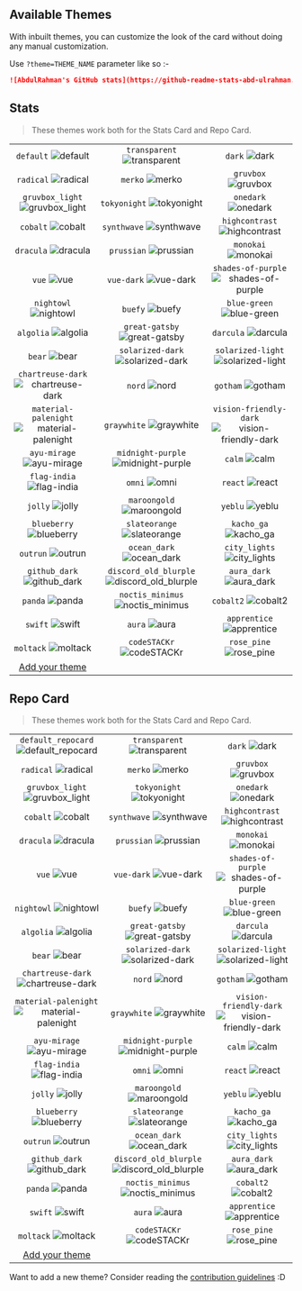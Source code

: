 ## Available Themes

<!-- DO NOT EDIT THIS FILE DIRECTLY -->

With inbuilt themes, you can customize the look of the card without doing any manual customization.

Use `?theme=THEME_NAME` parameter like so :-

```md
![AbdulRahman's GitHub stats](https://github-readme-stats-abd-ulrahman.vercel.app/api?username=Abd-ulRahman&theme=dark&show_icons=true)
```

## Stats

> These themes work both for the Stats Card and Repo Card.

| | | |
| :--: | :--: | :--: |
| `default` ![default][default] | `transparent` ![transparent][transparent] | `dark` ![dark][dark] |
| `radical` ![radical][radical] | `merko` ![merko][merko] | `gruvbox` ![gruvbox][gruvbox] |
| `gruvbox_light` ![gruvbox_light][gruvbox_light] | `tokyonight` ![tokyonight][tokyonight] | `onedark` ![onedark][onedark] |
| `cobalt` ![cobalt][cobalt] | `synthwave` ![synthwave][synthwave] | `highcontrast` ![highcontrast][highcontrast] |
| `dracula` ![dracula][dracula] | `prussian` ![prussian][prussian] | `monokai` ![monokai][monokai] |
| `vue` ![vue][vue] | `vue-dark` ![vue-dark][vue-dark] | `shades-of-purple` ![shades-of-purple][shades-of-purple] |
| `nightowl` ![nightowl][nightowl] | `buefy` ![buefy][buefy] | `blue-green` ![blue-green][blue-green] |
| `algolia` ![algolia][algolia] | `great-gatsby` ![great-gatsby][great-gatsby] | `darcula` ![darcula][darcula] |
| `bear` ![bear][bear] | `solarized-dark` ![solarized-dark][solarized-dark] | `solarized-light` ![solarized-light][solarized-light] |
| `chartreuse-dark` ![chartreuse-dark][chartreuse-dark] | `nord` ![nord][nord] | `gotham` ![gotham][gotham] |
| `material-palenight` ![material-palenight][material-palenight] | `graywhite` ![graywhite][graywhite] | `vision-friendly-dark` ![vision-friendly-dark][vision-friendly-dark] |
| `ayu-mirage` ![ayu-mirage][ayu-mirage] | `midnight-purple` ![midnight-purple][midnight-purple] | `calm` ![calm][calm] |
| `flag-india` ![flag-india][flag-india] | `omni` ![omni][omni] | `react` ![react][react] |
| `jolly` ![jolly][jolly] | `maroongold` ![maroongold][maroongold] | `yeblu` ![yeblu][yeblu] |
| `blueberry` ![blueberry][blueberry] | `slateorange` ![slateorange][slateorange] | `kacho_ga` ![kacho_ga][kacho_ga] |
| `outrun` ![outrun][outrun] | `ocean_dark` ![ocean_dark][ocean_dark] | `city_lights` ![city_lights][city_lights] |
| `github_dark` ![github_dark][github_dark] | `discord_old_blurple` ![discord_old_blurple][discord_old_blurple] | `aura_dark` ![aura_dark][aura_dark] |
| `panda` ![panda][panda] | `noctis_minimus` ![noctis_minimus][noctis_minimus] | `cobalt2` ![cobalt2][cobalt2] |
| `swift` ![swift][swift] | `aura` ![aura][aura] | `apprentice` ![apprentice][apprentice] |
| `moltack` ![moltack][moltack] | `codeSTACKr` ![codeSTACKr][codeSTACKr] | `rose_pine` ![rose_pine][rose_pine] |
| [Add your theme][add-theme] | | |

## Repo Card

> These themes work both for the Stats Card and Repo Card.

| | | |
| :--: | :--: | :--: |
| `default_repocard` ![default_repocard][default_repocard_repo] | `transparent` ![transparent][transparent_repo] | `dark` ![dark][dark_repo] |
| `radical` ![radical][radical_repo] | `merko` ![merko][merko_repo] | `gruvbox` ![gruvbox][gruvbox_repo] |
| `gruvbox_light` ![gruvbox_light][gruvbox_light_repo] | `tokyonight` ![tokyonight][tokyonight_repo] | `onedark` ![onedark][onedark_repo] |
| `cobalt` ![cobalt][cobalt_repo] | `synthwave` ![synthwave][synthwave_repo] | `highcontrast` ![highcontrast][highcontrast_repo] |
| `dracula` ![dracula][dracula_repo] | `prussian` ![prussian][prussian_repo] | `monokai` ![monokai][monokai_repo] |
| `vue` ![vue][vue_repo] | `vue-dark` ![vue-dark][vue-dark_repo] | `shades-of-purple` ![shades-of-purple][shades-of-purple_repo] |
| `nightowl` ![nightowl][nightowl_repo] | `buefy` ![buefy][buefy_repo] | `blue-green` ![blue-green][blue-green_repo] |
| `algolia` ![algolia][algolia_repo] | `great-gatsby` ![great-gatsby][great-gatsby_repo] | `darcula` ![darcula][darcula_repo] |
| `bear` ![bear][bear_repo] | `solarized-dark` ![solarized-dark][solarized-dark_repo] | `solarized-light` ![solarized-light][solarized-light_repo] |
| `chartreuse-dark` ![chartreuse-dark][chartreuse-dark_repo] | `nord` ![nord][nord_repo] | `gotham` ![gotham][gotham_repo] |
| `material-palenight` ![material-palenight][material-palenight_repo] | `graywhite` ![graywhite][graywhite_repo] | `vision-friendly-dark` ![vision-friendly-dark][vision-friendly-dark_repo] |
| `ayu-mirage` ![ayu-mirage][ayu-mirage_repo] | `midnight-purple` ![midnight-purple][midnight-purple_repo] | `calm` ![calm][calm_repo] |
| `flag-india` ![flag-india][flag-india_repo] | `omni` ![omni][omni_repo] | `react` ![react][react_repo] |
| `jolly` ![jolly][jolly_repo] | `maroongold` ![maroongold][maroongold_repo] | `yeblu` ![yeblu][yeblu_repo] |
| `blueberry` ![blueberry][blueberry_repo] | `slateorange` ![slateorange][slateorange_repo] | `kacho_ga` ![kacho_ga][kacho_ga_repo] |
| `outrun` ![outrun][outrun_repo] | `ocean_dark` ![ocean_dark][ocean_dark_repo] | `city_lights` ![city_lights][city_lights_repo] |
| `github_dark` ![github_dark][github_dark_repo] | `discord_old_blurple` ![discord_old_blurple][discord_old_blurple_repo] | `aura_dark` ![aura_dark][aura_dark_repo] |
| `panda` ![panda][panda_repo] | `noctis_minimus` ![noctis_minimus][noctis_minimus_repo] | `cobalt2` ![cobalt2][cobalt2_repo] |
| `swift` ![swift][swift_repo] | `aura` ![aura][aura_repo] | `apprentice` ![apprentice][apprentice_repo] |
| `moltack` ![moltack][moltack_repo] | `codeSTACKr` ![codeSTACKr][codeSTACKr_repo] | `rose_pine` ![rose_pine][rose_pine_repo] |
| [Add your theme][add-theme] | | |


[default]: https://github-readme-stats-abd-ulrahman.vercel.app/api?username=Abd-ulRahman&show_icons=true&hide=contribs,prs&cache_seconds=86400&theme=default
[default_repocard]: https://github-readme-stats-abd-ulrahman.vercel.app/api?username=Abd-ulRahman&show_icons=true&hide=contribs,prs&cache_seconds=86400&theme=default_repocard
[transparent]: https://github-readme-stats-abd-ulrahman.vercel.app/api?username=Abd-ulRahman&show_icons=true&hide=contribs,prs&cache_seconds=86400&theme=transparent
[dark]: https://github-readme-stats-abd-ulrahman.vercel.app/api?username=Abd-ulRahman&show_icons=true&hide=contribs,prs&cache_seconds=86400&theme=dark
[radical]: https://github-readme-stats-abd-ulrahman.vercel.app/api?username=Abd-ulRahman&show_icons=true&hide=contribs,prs&cache_seconds=86400&theme=radical
[merko]: https://github-readme-stats-abd-ulrahman.vercel.app/api?username=Abd-ulRahman&show_icons=true&hide=contribs,prs&cache_seconds=86400&theme=merko
[gruvbox]: https://github-readme-stats-abd-ulrahman.vercel.app/api?username=Abd-ulRahman&show_icons=true&hide=contribs,prs&cache_seconds=86400&theme=gruvbox
[gruvbox_light]: https://github-readme-stats-abd-ulrahman.vercel.app/api?username=Abd-ulRahman&show_icons=true&hide=contribs,prs&cache_seconds=86400&theme=gruvbox_light
[tokyonight]: https://github-readme-stats-abd-ulrahman.vercel.app/api?username=Abd-ulRahman&show_icons=true&hide=contribs,prs&cache_seconds=86400&theme=tokyonight
[onedark]: https://github-readme-stats-abd-ulrahman.vercel.app/api?username=Abd-ulRahman&show_icons=true&hide=contribs,prs&cache_seconds=86400&theme=onedark
[cobalt]: https://github-readme-stats-abd-ulrahman.vercel.app/api?username=Abd-ulRahman&show_icons=true&hide=contribs,prs&cache_seconds=86400&theme=cobalt
[synthwave]: https://github-readme-stats-abd-ulrahman.vercel.app/api?username=Abd-ulRahman&show_icons=true&hide=contribs,prs&cache_seconds=86400&theme=synthwave
[highcontrast]: https://github-readme-stats-abd-ulrahman.vercel.app/api?username=Abd-ulRahman&show_icons=true&hide=contribs,prs&cache_seconds=86400&theme=highcontrast
[dracula]: https://github-readme-stats-abd-ulrahman.vercel.app/api?username=Abd-ulRahman&show_icons=true&hide=contribs,prs&cache_seconds=86400&theme=dracula
[prussian]: https://github-readme-stats-abd-ulrahman.vercel.app/api?username=Abd-ulRahman&show_icons=true&hide=contribs,prs&cache_seconds=86400&theme=prussian
[monokai]: https://github-readme-stats-abd-ulrahman.vercel.app/api?username=Abd-ulRahman&show_icons=true&hide=contribs,prs&cache_seconds=86400&theme=monokai
[vue]: https://github-readme-stats-abd-ulrahman.vercel.app/api?username=Abd-ulRahman&show_icons=true&hide=contribs,prs&cache_seconds=86400&theme=vue
[vue-dark]: https://github-readme-stats-abd-ulrahman.vercel.app/api?username=Abd-ulRahman&show_icons=true&hide=contribs,prs&cache_seconds=86400&theme=vue-dark
[shades-of-purple]: https://github-readme-stats-abd-ulrahman.vercel.app/api?username=Abd-ulRahman&show_icons=true&hide=contribs,prs&cache_seconds=86400&theme=shades-of-purple
[nightowl]: https://github-readme-stats-abd-ulrahman.vercel.app/api?username=Abd-ulRahman&show_icons=true&hide=contribs,prs&cache_seconds=86400&theme=nightowl
[buefy]: https://github-readme-stats-abd-ulrahman.vercel.app/api?username=Abd-ulRahman&show_icons=true&hide=contribs,prs&cache_seconds=86400&theme=buefy
[blue-green]: https://github-readme-stats-abd-ulrahman.vercel.app/api?username=Abd-ulRahman&show_icons=true&hide=contribs,prs&cache_seconds=86400&theme=blue-green
[algolia]: https://github-readme-stats-abd-ulrahman.vercel.app/api?username=Abd-ulRahman&show_icons=true&hide=contribs,prs&cache_seconds=86400&theme=algolia
[great-gatsby]: https://github-readme-stats-abd-ulrahman.vercel.app/api?username=Abd-ulRahman&show_icons=true&hide=contribs,prs&cache_seconds=86400&theme=great-gatsby
[darcula]: https://github-readme-stats-abd-ulrahman.vercel.app/api?username=Abd-ulRahman&show_icons=true&hide=contribs,prs&cache_seconds=86400&theme=darcula
[bear]: https://github-readme-stats-abd-ulrahman.vercel.app/api?username=Abd-ulRahman&show_icons=true&hide=contribs,prs&cache_seconds=86400&theme=bear
[solarized-dark]: https://github-readme-stats-abd-ulrahman.vercel.app/api?username=Abd-ulRahman&show_icons=true&hide=contribs,prs&cache_seconds=86400&theme=solarized-dark
[solarized-light]: https://github-readme-stats-abd-ulrahman.vercel.app/api?username=Abd-ulRahman&show_icons=true&hide=contribs,prs&cache_seconds=86400&theme=solarized-light
[chartreuse-dark]: https://github-readme-stats-abd-ulrahman.vercel.app/api?username=Abd-ulRahman&show_icons=true&hide=contribs,prs&cache_seconds=86400&theme=chartreuse-dark
[nord]: https://github-readme-stats-abd-ulrahman.vercel.app/api?username=Abd-ulRahman&show_icons=true&hide=contribs,prs&cache_seconds=86400&theme=nord
[gotham]: https://github-readme-stats-abd-ulrahman.vercel.app/api?username=Abd-ulRahman&show_icons=true&hide=contribs,prs&cache_seconds=86400&theme=gotham
[material-palenight]: https://github-readme-stats-abd-ulrahman.vercel.app/api?username=Abd-ulRahman&show_icons=true&hide=contribs,prs&cache_seconds=86400&theme=material-palenight
[graywhite]: https://github-readme-stats-abd-ulrahman.vercel.app/api?username=Abd-ulRahman&show_icons=true&hide=contribs,prs&cache_seconds=86400&theme=graywhite
[vision-friendly-dark]: https://github-readme-stats-abd-ulrahman.vercel.app/api?username=Abd-ulRahman&show_icons=true&hide=contribs,prs&cache_seconds=86400&theme=vision-friendly-dark
[ayu-mirage]: https://github-readme-stats-abd-ulrahman.vercel.app/api?username=Abd-ulRahman&show_icons=true&hide=contribs,prs&cache_seconds=86400&theme=ayu-mirage
[midnight-purple]: https://github-readme-stats-abd-ulrahman.vercel.app/api?username=Abd-ulRahman&show_icons=true&hide=contribs,prs&cache_seconds=86400&theme=midnight-purple
[calm]: https://github-readme-stats-abd-ulrahman.vercel.app/api?username=Abd-ulRahman&show_icons=true&hide=contribs,prs&cache_seconds=86400&theme=calm
[flag-india]: https://github-readme-stats-abd-ulrahman.vercel.app/api?username=Abd-ulRahman&show_icons=true&hide=contribs,prs&cache_seconds=86400&theme=flag-india
[omni]: https://github-readme-stats-abd-ulrahman.vercel.app/api?username=Abd-ulRahman&show_icons=true&hide=contribs,prs&cache_seconds=86400&theme=omni
[react]: https://github-readme-stats-abd-ulrahman.vercel.app/api?username=Abd-ulRahman&show_icons=true&hide=contribs,prs&cache_seconds=86400&theme=react
[jolly]: https://github-readme-stats-abd-ulrahman.vercel.app/api?username=Abd-ulRahman&show_icons=true&hide=contribs,prs&cache_seconds=86400&theme=jolly
[maroongold]: https://github-readme-stats-abd-ulrahman.vercel.app/api?username=Abd-ulRahman&show_icons=true&hide=contribs,prs&cache_seconds=86400&theme=maroongold
[yeblu]: https://github-readme-stats-abd-ulrahman.vercel.app/api?username=Abd-ulRahman&show_icons=true&hide=contribs,prs&cache_seconds=86400&theme=yeblu
[blueberry]: https://github-readme-stats-abd-ulrahman.vercel.app/api?username=Abd-ulRahman&show_icons=true&hide=contribs,prs&cache_seconds=86400&theme=blueberry
[slateorange]: https://github-readme-stats-abd-ulrahman.vercel.app/api?username=Abd-ulRahman&show_icons=true&hide=contribs,prs&cache_seconds=86400&theme=slateorange
[kacho_ga]: https://github-readme-stats-abd-ulrahman.vercel.app/api?username=Abd-ulRahman&show_icons=true&hide=contribs,prs&cache_seconds=86400&theme=kacho_ga
[outrun]: https://github-readme-stats-abd-ulrahman.vercel.app/api?username=Abd-ulRahman&show_icons=true&hide=contribs,prs&cache_seconds=86400&theme=outrun
[ocean_dark]: https://github-readme-stats-abd-ulrahman.vercel.app/api?username=Abd-ulRahman&show_icons=true&hide=contribs,prs&cache_seconds=86400&theme=ocean_dark
[city_lights]: https://github-readme-stats-abd-ulrahman.vercel.app/api?username=Abd-ulRahman&show_icons=true&hide=contribs,prs&cache_seconds=86400&theme=city_lights
[github_dark]: https://github-readme-stats-abd-ulrahman.vercel.app/api?username=Abd-ulRahman&show_icons=true&hide=contribs,prs&cache_seconds=86400&theme=github_dark
[discord_old_blurple]: https://github-readme-stats-abd-ulrahman.vercel.app/api?username=Abd-ulRahman&show_icons=true&hide=contribs,prs&cache_seconds=86400&theme=discord_old_blurple
[aura_dark]: https://github-readme-stats-abd-ulrahman.vercel.app/api?username=Abd-ulRahman&show_icons=true&hide=contribs,prs&cache_seconds=86400&theme=aura_dark
[panda]: https://github-readme-stats-abd-ulrahman.vercel.app/api?username=Abd-ulRahman&show_icons=true&hide=contribs,prs&cache_seconds=86400&theme=panda
[noctis_minimus]: https://github-readme-stats-abd-ulrahman.vercel.app/api?username=Abd-ulRahman&show_icons=true&hide=contribs,prs&cache_seconds=86400&theme=noctis_minimus
[cobalt2]: https://github-readme-stats-abd-ulrahman.vercel.app/api?username=Abd-ulRahman&show_icons=true&hide=contribs,prs&cache_seconds=86400&theme=cobalt2
[swift]: https://github-readme-stats-abd-ulrahman.vercel.app/api?username=Abd-ulRahman&show_icons=true&hide=contribs,prs&cache_seconds=86400&theme=swift
[aura]: https://github-readme-stats-abd-ulrahman.vercel.app/api?username=Abd-ulRahman&show_icons=true&hide=contribs,prs&cache_seconds=86400&theme=aura
[apprentice]: https://github-readme-stats-abd-ulrahman.vercel.app/api?username=Abd-ulRahman&show_icons=true&hide=contribs,prs&cache_seconds=86400&theme=apprentice
[moltack]: https://github-readme-stats-abd-ulrahman.vercel.app/api?username=Abd-ulRahman&show_icons=true&hide=contribs,prs&cache_seconds=86400&theme=moltack
[codeSTACKr]: https://github-readme-stats-abd-ulrahman.vercel.app/api?username=Abd-ulRahman&show_icons=true&hide=contribs,prs&cache_seconds=86400&theme=codeSTACKr
[rose_pine]: https://github-readme-stats-abd-ulrahman.vercel.app/api?username=Abd-ulRahman&show_icons=true&hide=contribs,prs&cache_seconds=86400&theme=rose_pine


[default_repo]: https://github-readme-stats-abd-ulrahman.vercel.app/api/pin/?username=Abd-ulRahman&repo=github-readme-stats-abd-ulrahman&cache_seconds=86400&theme=default
[default_repocard_repo]: https://github-readme-stats-abd-ulrahman.vercel.app/api/pin/?username=Abd-ulRahman&repo=github-readme-stats-abd-ulrahman&cache_seconds=86400&theme=default_repocard
[transparent_repo]: https://github-readme-stats-abd-ulrahman.vercel.app/api/pin/?username=Abd-ulRahman&repo=github-readme-stats-abd-ulrahman&cache_seconds=86400&theme=transparent
[dark_repo]: https://github-readme-stats-abd-ulrahman.vercel.app/api/pin/?username=Abd-ulRahman&repo=github-readme-stats-abd-ulrahman&cache_seconds=86400&theme=dark
[radical_repo]: https://github-readme-stats-abd-ulrahman.vercel.app/api/pin/?username=Abd-ulRahman&repo=github-readme-stats-abd-ulrahman&cache_seconds=86400&theme=radical
[merko_repo]: https://github-readme-stats-abd-ulrahman.vercel.app/api/pin/?username=Abd-ulRahman&repo=github-readme-stats-abd-ulrahman&cache_seconds=86400&theme=merko
[gruvbox_repo]: https://github-readme-stats-abd-ulrahman.vercel.app/api/pin/?username=Abd-ulRahman&repo=github-readme-stats-abd-ulrahman&cache_seconds=86400&theme=gruvbox
[gruvbox_light_repo]: https://github-readme-stats-abd-ulrahman.vercel.app/api/pin/?username=Abd-ulRahman&repo=github-readme-stats-abd-ulrahman&cache_seconds=86400&theme=gruvbox_light
[tokyonight_repo]: https://github-readme-stats-abd-ulrahman.vercel.app/api/pin/?username=Abd-ulRahman&repo=github-readme-stats-abd-ulrahman&cache_seconds=86400&theme=tokyonight
[onedark_repo]: https://github-readme-stats-abd-ulrahman.vercel.app/api/pin/?username=Abd-ulRahman&repo=github-readme-stats-abd-ulrahman&cache_seconds=86400&theme=onedark
[cobalt_repo]: https://github-readme-stats-abd-ulrahman.vercel.app/api/pin/?username=Abd-ulRahman&repo=github-readme-stats-abd-ulrahman&cache_seconds=86400&theme=cobalt
[synthwave_repo]: https://github-readme-stats-abd-ulrahman.vercel.app/api/pin/?username=Abd-ulRahman&repo=github-readme-stats-abd-ulrahman&cache_seconds=86400&theme=synthwave
[highcontrast_repo]: https://github-readme-stats-abd-ulrahman.vercel.app/api/pin/?username=Abd-ulRahman&repo=github-readme-stats-abd-ulrahman&cache_seconds=86400&theme=highcontrast
[dracula_repo]: https://github-readme-stats-abd-ulrahman.vercel.app/api/pin/?username=Abd-ulRahman&repo=github-readme-stats-abd-ulrahman&cache_seconds=86400&theme=dracula
[prussian_repo]: https://github-readme-stats-abd-ulrahman.vercel.app/api/pin/?username=Abd-ulRahman&repo=github-readme-stats-abd-ulrahman&cache_seconds=86400&theme=prussian
[monokai_repo]: https://github-readme-stats-abd-ulrahman.vercel.app/api/pin/?username=Abd-ulRahman&repo=github-readme-stats-abd-ulrahman&cache_seconds=86400&theme=monokai
[vue_repo]: https://github-readme-stats-abd-ulrahman.vercel.app/api/pin/?username=Abd-ulRahman&repo=github-readme-stats-abd-ulrahman&cache_seconds=86400&theme=vue
[vue-dark_repo]: https://github-readme-stats-abd-ulrahman.vercel.app/api/pin/?username=Abd-ulRahman&repo=github-readme-stats-abd-ulrahman&cache_seconds=86400&theme=vue-dark
[shades-of-purple_repo]: https://github-readme-stats-abd-ulrahman.vercel.app/api/pin/?username=Abd-ulRahman&repo=github-readme-stats-abd-ulrahman&cache_seconds=86400&theme=shades-of-purple
[nightowl_repo]: https://github-readme-stats-abd-ulrahman.vercel.app/api/pin/?username=Abd-ulRahman&repo=github-readme-stats-abd-ulrahman&cache_seconds=86400&theme=nightowl
[buefy_repo]: https://github-readme-stats-abd-ulrahman.vercel.app/api/pin/?username=Abd-ulRahman&repo=github-readme-stats-abd-ulrahman&cache_seconds=86400&theme=buefy
[blue-green_repo]: https://github-readme-stats-abd-ulrahman.vercel.app/api/pin/?username=Abd-ulRahman&repo=github-readme-stats-abd-ulrahman&cache_seconds=86400&theme=blue-green
[algolia_repo]: https://github-readme-stats-abd-ulrahman.vercel.app/api/pin/?username=Abd-ulRahman&repo=github-readme-stats-abd-ulrahman&cache_seconds=86400&theme=algolia
[great-gatsby_repo]: https://github-readme-stats-abd-ulrahman.vercel.app/api/pin/?username=Abd-ulRahman&repo=github-readme-stats-abd-ulrahman&cache_seconds=86400&theme=great-gatsby
[darcula_repo]: https://github-readme-stats-abd-ulrahman.vercel.app/api/pin/?username=Abd-ulRahman&repo=github-readme-stats-abd-ulrahman&cache_seconds=86400&theme=darcula
[bear_repo]: https://github-readme-stats-abd-ulrahman.vercel.app/api/pin/?username=Abd-ulRahman&repo=github-readme-stats-abd-ulrahman&cache_seconds=86400&theme=bear
[solarized-dark_repo]: https://github-readme-stats-abd-ulrahman.vercel.app/api/pin/?username=Abd-ulRahman&repo=github-readme-stats-abd-ulrahman&cache_seconds=86400&theme=solarized-dark
[solarized-light_repo]: https://github-readme-stats-abd-ulrahman.vercel.app/api/pin/?username=Abd-ulRahman&repo=github-readme-stats-abd-ulrahman&cache_seconds=86400&theme=solarized-light
[chartreuse-dark_repo]: https://github-readme-stats-abd-ulrahman.vercel.app/api/pin/?username=Abd-ulRahman&repo=github-readme-stats-abd-ulrahman&cache_seconds=86400&theme=chartreuse-dark
[nord_repo]: https://github-readme-stats-abd-ulrahman.vercel.app/api/pin/?username=Abd-ulRahman&repo=github-readme-stats-abd-ulrahman&cache_seconds=86400&theme=nord
[gotham_repo]: https://github-readme-stats-abd-ulrahman.vercel.app/api/pin/?username=Abd-ulRahman&repo=github-readme-stats-abd-ulrahman&cache_seconds=86400&theme=gotham
[material-palenight_repo]: https://github-readme-stats-abd-ulrahman.vercel.app/api/pin/?username=Abd-ulRahman&repo=github-readme-stats-abd-ulrahman&cache_seconds=86400&theme=material-palenight
[graywhite_repo]: https://github-readme-stats-abd-ulrahman.vercel.app/api/pin/?username=Abd-ulRahman&repo=github-readme-stats-abd-ulrahman&cache_seconds=86400&theme=graywhite
[vision-friendly-dark_repo]: https://github-readme-stats-abd-ulrahman.vercel.app/api/pin/?username=Abd-ulRahman&repo=github-readme-stats-abd-ulrahman&cache_seconds=86400&theme=vision-friendly-dark
[ayu-mirage_repo]: https://github-readme-stats-abd-ulrahman.vercel.app/api/pin/?username=Abd-ulRahman&repo=github-readme-stats-abd-ulrahman&cache_seconds=86400&theme=ayu-mirage
[midnight-purple_repo]: https://github-readme-stats-abd-ulrahman.vercel.app/api/pin/?username=Abd-ulRahman&repo=github-readme-stats-abd-ulrahman&cache_seconds=86400&theme=midnight-purple
[calm_repo]: https://github-readme-stats-abd-ulrahman.vercel.app/api/pin/?username=Abd-ulRahman&repo=github-readme-stats-abd-ulrahman&cache_seconds=86400&theme=calm
[flag-india_repo]: https://github-readme-stats-abd-ulrahman.vercel.app/api/pin/?username=Abd-ulRahman&repo=github-readme-stats-abd-ulrahman&cache_seconds=86400&theme=flag-india
[omni_repo]: https://github-readme-stats-abd-ulrahman.vercel.app/api/pin/?username=Abd-ulRahman&repo=github-readme-stats-abd-ulrahman&cache_seconds=86400&theme=omni
[react_repo]: https://github-readme-stats-abd-ulrahman.vercel.app/api/pin/?username=Abd-ulRahman&repo=github-readme-stats-abd-ulrahman&cache_seconds=86400&theme=react
[jolly_repo]: https://github-readme-stats-abd-ulrahman.vercel.app/api/pin/?username=Abd-ulRahman&repo=github-readme-stats-abd-ulrahman&cache_seconds=86400&theme=jolly
[maroongold_repo]: https://github-readme-stats-abd-ulrahman.vercel.app/api/pin/?username=Abd-ulRahman&repo=github-readme-stats-abd-ulrahman&cache_seconds=86400&theme=maroongold
[yeblu_repo]: https://github-readme-stats-abd-ulrahman.vercel.app/api/pin/?username=Abd-ulRahman&repo=github-readme-stats-abd-ulrahman&cache_seconds=86400&theme=yeblu
[blueberry_repo]: https://github-readme-stats-abd-ulrahman.vercel.app/api/pin/?username=Abd-ulRahman&repo=github-readme-stats-abd-ulrahman&cache_seconds=86400&theme=blueberry
[slateorange_repo]: https://github-readme-stats-abd-ulrahman.vercel.app/api/pin/?username=Abd-ulRahman&repo=github-readme-stats-abd-ulrahman&cache_seconds=86400&theme=slateorange
[kacho_ga_repo]: https://github-readme-stats-abd-ulrahman.vercel.app/api/pin/?username=Abd-ulRahman&repo=github-readme-stats-abd-ulrahman&cache_seconds=86400&theme=kacho_ga
[outrun_repo]: https://github-readme-stats-abd-ulrahman.vercel.app/api/pin/?username=Abd-ulRahman&repo=github-readme-stats-abd-ulrahman&cache_seconds=86400&theme=outrun
[ocean_dark_repo]: https://github-readme-stats-abd-ulrahman.vercel.app/api/pin/?username=Abd-ulRahman&repo=github-readme-stats-abd-ulrahman&cache_seconds=86400&theme=ocean_dark
[city_lights_repo]: https://github-readme-stats-abd-ulrahman.vercel.app/api/pin/?username=Abd-ulRahman&repo=github-readme-stats-abd-ulrahman&cache_seconds=86400&theme=city_lights
[github_dark_repo]: https://github-readme-stats-abd-ulrahman.vercel.app/api/pin/?username=Abd-ulRahman&repo=github-readme-stats-abd-ulrahman&cache_seconds=86400&theme=github_dark
[discord_old_blurple_repo]: https://github-readme-stats-abd-ulrahman.vercel.app/api/pin/?username=Abd-ulRahman&repo=github-readme-stats-abd-ulrahman&cache_seconds=86400&theme=discord_old_blurple
[aura_dark_repo]: https://github-readme-stats-abd-ulrahman.vercel.app/api/pin/?username=Abd-ulRahman&repo=github-readme-stats-abd-ulrahman&cache_seconds=86400&theme=aura_dark
[panda_repo]: https://github-readme-stats-abd-ulrahman.vercel.app/api/pin/?username=Abd-ulRahman&repo=github-readme-stats-abd-ulrahman&cache_seconds=86400&theme=panda
[noctis_minimus_repo]: https://github-readme-stats-abd-ulrahman.vercel.app/api/pin/?username=Abd-ulRahman&repo=github-readme-stats-abd-ulrahman&cache_seconds=86400&theme=noctis_minimus
[cobalt2_repo]: https://github-readme-stats-abd-ulrahman.vercel.app/api/pin/?username=Abd-ulRahman&repo=github-readme-stats-abd-ulrahman&cache_seconds=86400&theme=cobalt2
[swift_repo]: https://github-readme-stats-abd-ulrahman.vercel.app/api/pin/?username=Abd-ulRahman&repo=github-readme-stats-abd-ulrahman&cache_seconds=86400&theme=swift
[aura_repo]: https://github-readme-stats-abd-ulrahman.vercel.app/api/pin/?username=Abd-ulRahman&repo=github-readme-stats-abd-ulrahman&cache_seconds=86400&theme=aura
[apprentice_repo]: https://github-readme-stats-abd-ulrahman.vercel.app/api/pin/?username=Abd-ulRahman&repo=github-readme-stats-abd-ulrahman&cache_seconds=86400&theme=apprentice
[moltack_repo]: https://github-readme-stats-abd-ulrahman.vercel.app/api/pin/?username=Abd-ulRahman&repo=github-readme-stats-abd-ulrahman&cache_seconds=86400&theme=moltack
[codeSTACKr_repo]: https://github-readme-stats-abd-ulrahman.vercel.app/api/pin/?username=Abd-ulRahman&repo=github-readme-stats-abd-ulrahman&cache_seconds=86400&theme=codeSTACKr
[rose_pine_repo]: https://github-readme-stats-abd-ulrahman.vercel.app/api/pin/?username=Abd-ulRahman&repo=github-readme-stats-abd-ulrahman&cache_seconds=86400&theme=rose_pine


[add-theme]: https://github.com/abd-ulrahman/github-readme-stats/edit/main/themes/index.js

Want to add a new theme? Consider reading the [contribution guidelines](../CONTRIBUTING.md#themes-contribution) :D
